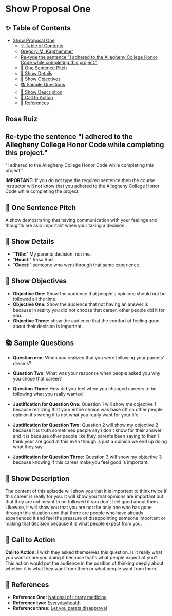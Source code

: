 # Show Proposal One

## ✨ Table of Contents

<!---toc start-->

* [Show Proposal One](#show-proposal-one)
  * [✨ Table of Contents](#-table-of-contents)
  * [Gregory M. Kapfhammer](#gregory-m-kapfhammer)
  * [Re-type the sentence "I adhered to the Allegheny College Honor Code while completing this project."](#re-type-the-sentence-i-adhered-to-the-allegheny-college-honor-code-while-completing-this-project)
  * [🏁 One Sentence Pitch](#-one-sentence-pitch)
  * [🔬 Show Details](#-show-details)
  * [📝 Show Objectives](#-show-objectives)
  * [📚 Sample Questions](#-sample-questions)
  * [🎉 Show Description](#-show-description)
  * [📢 Call to Action](#-call-to-action)
  * [🦜 References](#-references)

<!---toc end-->

## Rosa Ruiz

## Re-type the sentence "I adhered to the Allegheny College Honor Code while completing this project."

"I adhered to the Allegheny College Honor Code while completing this project."

**IMPORTANT:** If you do not type the required sentence then the course
instructor will not know that you adhered to the Allegheny College Honor Code
while completing the project.

## 🏁 One Sentence Pitch

A show demostraring that having communication with your feelings and thoughts are aslo important when your taking a decision.

## 🔬 Show Details

- "**Title**:" My parents decision! not me.
- "**Houst**:" Rosa Ruiz.
- "**Guest**:" someone who went through that same experience.

## 📝 Show Objectives

- **Objective One:** Show the audience that people's opinions should not be followed all the time.
- **Objective One:** Show the audience that not having an answer is because in reality you did not choose that career, other people did it for you.
- **Objective Three:** show the audience that the comfort of feeling good about their decision is important.

## 📚 Sample Questions

- **Question one:** When you realized that you were following your parents' dreams?

- **Question Two:** What was your response when people asked you why you chose that career?

- **Question Three:** How did you feel when you changed careers to be following what you really wanted

- **Justification for Question One:** Question 1 will show me objective 1 because realizing that your entire choice was base off on other people opinion it's wrong if is not what you really want for your life.
  
- **Justification for Question Two:** Question 2 will show  my objective 2 because it is truth sometimes people say i don't know for their answer and it is because other people like they parents been saying to then I think your are good at this even though is just a opinion we end up doing what they say.

- **Justification for Question Three:** Question 3 will show my objective 3 because knowing if this career make you feel good is important.

## 🎉 Show Description

The content of this episode will show you that it is important to think twice if this career is really for you. It will show you that opinions are important but that they are not meant to be followed if you don't feel good about them. Likewise, it will show you that you are not the only one who has gone through this situation and that there are people who have already experienced it and feel the pressure of disappointing someone important or making that decision because it is what people expect from you.

## 📢 Call to Action

**Call to Action:** I wish they asked themselves this question. Is it really what you want or are you doing it because that's what people expect of you?. This action would put the audience in the position of thinking deeply about whether it is what they want from them or what people want from them.

## 🦜 References

- **Reference One:** [National of library medicine](https://www.ncbi.nlm.nih.gov/pmc/articles/PMC9859357/)
- **Reference two:** [Everydayhealth](https://www.everydayhealth.com/neurology/importance-decision-making-process/)
- **Reference three:** [Let you parets disapproval](https://hbr.org/2020/09/dont-let-your-parents-disapproval-derail-your-dreams)
